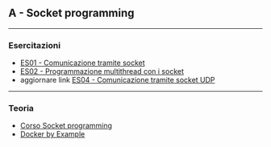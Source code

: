 ## A - Socket programming

---
### Esercitazioni
  - [ES01 - Comunicazione tramite socket](<https://docs.google.com/presentation/d/16wfCjvV-nlop1Q8VQ70pPqP2s_mQQU8lkK9BQ518Nu8>)
  - [ES02 - Programmazione multithread con i socket](<>)
  - aggiornare link [ES04 - Comunicazione tramite socket UDP](<https://docs.google.com/presentation/d/1VAuf9GecjUdHV7XR-erWz-p27IF1p9I18uIKffLCr-8/edit?usp=sharing>)

---
### Teoria
  - [Corso Socket programming](<https://github.com/filippo-bilardo/Socket-programming>)
  - [Docker by Example](<https://github.com/filippo-bilardo/Docker-by-example>)